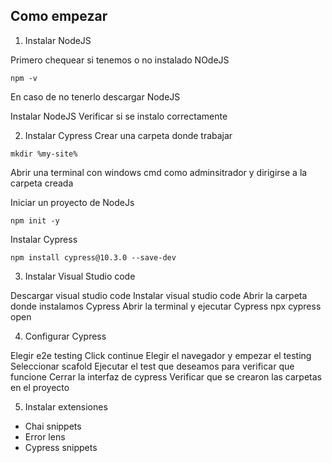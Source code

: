 ## Como empezar

1. Instalar NodeJS

Primero chequear si tenemos o no instalado NOdeJS
~~~
npm -v 
~~~
En caso de no tenerlo descargar NodeJS

  Instalar NodeJS
  Verificar si se instalo correctamente

2. Instalar Cypress
Crear una carpeta donde trabajar
~~~
mkdir %my-site%
~~~

Abrir una terminal
con windows cmd como adminsitrador y dirigirse a la carpeta creada

Iniciar un proyecto de NodeJs
~~~
npm init -y
~~~

Instalar Cypress
~~~
npm install cypress@10.3.0 --save-dev
~~~

3. Instalar Visual Studio code
  
  Descargar visual studio code
  Instalar visual studio code
  Abrir la carpeta donde instalamos Cypress
  Abrir la terminal y ejecutar Cypress npx cypress open

4. Configurar Cypress
  
  Elegir e2e testing
  Click continue
  Elegir el navegador y empezar el testing
  Seleccionar scafold 
  Ejecutar el test que deseamos para verificar que funcione
  Cerrar la interfaz de cypress
  Verificar que se crearon las carpetas en el proyecto

5. Instalar extensiones
  - Chai snippets
  - Error lens
  - Cypress snippets
